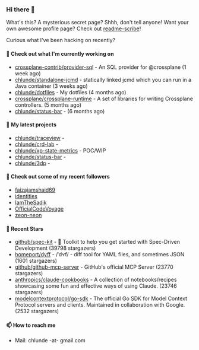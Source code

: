 ### Hi there 👋

What's this? A mysterious secret page? Shhh, don't tell anyone!
Want your own awesome profile page? Check out [readme-scribe](https://github.com/muesli/readme-scribe)!

Curious what I've been hacking on recently?

#### 👷 Check out what I'm currently working on

- [crossplane-contrib/provider-sql](https://github.com/crossplane-contrib/provider-sql) - An SQL provider for @crossplane (1 week ago)
- [chlunde/standalone-jcmd](https://github.com/chlunde/standalone-jcmd) - statically linked jcmd which you can run in a Java container (3 weeks ago)
- [chlunde/dotfiles](https://github.com/chlunde/dotfiles) - My dotfiles (4 months ago)
- [crossplane/crossplane-runtime](https://github.com/crossplane/crossplane-runtime) - A set of libraries for writing Crossplane controllers. (5 months ago)
- [chlunde/status-bar](https://github.com/chlunde/status-bar) -  (6 months ago)

#### 🌱 My latest projects

- [chlunde/traceview](https://github.com/chlunde/traceview) - 
- [chlunde/crd-lab](https://github.com/chlunde/crd-lab) - 
- [chlunde/xp-state-metrics](https://github.com/chlunde/xp-state-metrics) - POC/WIP
- [chlunde/status-bar](https://github.com/chlunde/status-bar) - 
- [chlunde/3dp](https://github.com/chlunde/3dp) - 



#### 👯 Check out some of my recent followers

- [faizajamshaid69](https://github.com/faizajamshaid69)
- [identities](https://github.com/identities)
- [IamTheSadik](https://github.com/IamTheSadik)
- [OfficialCodeVoyage](https://github.com/OfficialCodeVoyage)
- [zeon-neon](https://github.com/zeon-neon)

#### 🌟 Recent Stars

- [github/spec-kit](https://github.com/github/spec-kit) - 💫 Toolkit to help you get started with Spec-Driven Development (39798 stargazers)
- [homeport/dyff](https://github.com/homeport/dyff) - /ˈdʏf/ - diff tool for YAML files, and sometimes JSON (1601 stargazers)
- [github/github-mcp-server](https://github.com/github/github-mcp-server) - GitHub&#39;s official MCP Server (23770 stargazers)
- [anthropics/claude-cookbooks](https://github.com/anthropics/claude-cookbooks) - A collection of notebooks/recipes showcasing some fun and effective ways of using Claude. (23746 stargazers)
- [modelcontextprotocol/go-sdk](https://github.com/modelcontextprotocol/go-sdk) - The official Go SDK for Model Context Protocol servers and clients. Maintained in collaboration with Google. (2532 stargazers)

#### 📫 How to reach me

- Mail: chlunde -at- gmail.com
